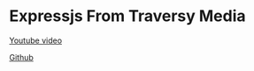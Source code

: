 # Expressjs From Traversy Media

[Youtube video](https://youtu.be/L72fhGm1tfE?si=OFH6HTROiIWJ59A6)

[Github](https://github.com/bradtraversy)

<!-- Basic Server Syntax -->

<!-- const express = require('express'); -->

<!-- init express -->

<!-- const app = express(); -->

<!-- Create your endpoints/route handlers -->

<!-- app.get('/', function(req, res) {
res.send('Hello World');
}); -->

<!-- Listen on a port -->

<!-- app.listen(5000); -->

<!-- =============================== -->
<!-- Basic Route Handling -->

<!-- app.get('/', function(req, res) { -->
<!-- Fetch from database -->
<!-- Load pages -->
<!-- Return JSON -->
<!-- Full access to request 4 responses -->
<!-- }) -->

